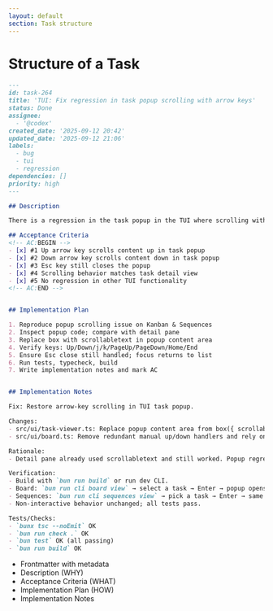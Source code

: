 ```yaml
---
layout: default
section: Task structure
---
```


# Structure of a Task

<div class="flex gap-8 mt-10">
<div class="">

```markdown {|1-15|16-19|20-30|31-40|41-70}{maxHeight:'24rem',class:'task-structure-block'}
---
id: task-264
title: 'TUI: Fix regression in task popup scrolling with arrow keys'
status: Done
assignee:
  - '@codex'
created_date: '2025-09-12 20:42'
updated_date: '2025-09-12 21:06'
labels:
  - bug
  - tui
  - regression
dependencies: []
priority: high
---

## Description

There is a regression in the task popup in the TUI where scrolling with up and down arrows doesn't work anymore. The esc button works for closing the popup, but arrow key scrolling is broken. The scrolling works fine in the task detail view of the task list, so the issue is specifically with the popup.

## Acceptance Criteria
<!-- AC:BEGIN -->
- [x] #1 Up arrow key scrolls content up in task popup
- [x] #2 Down arrow key scrolls content down in task popup
- [x] #3 Esc key still closes the popup
- [x] #4 Scrolling behavior matches task detail view
- [x] #5 No regression in other TUI functionality
<!-- AC:END -->


## Implementation Plan

1. Reproduce popup scrolling issue on Kanban & Sequences
2. Inspect popup code; compare with detail pane
3. Replace box with scrollabletext in popup content area
4. Verify keys: Up/Down/j/k/PageUp/PageDown/Home/End
5. Ensure Esc close still handled; focus returns to list
6. Run tests, typecheck, build
7. Write implementation notes and mark AC


## Implementation Notes

Fix: Restore arrow-key scrolling in TUI task popup.

Changes:
- src/ui/task-viewer.ts: Replace popup content area from box({ scrollable: true }) to scrollabletext({...}) to use built-in scrolling handlers (up/down/j/k/PageUp/PageDown/Home/End).
- src/ui/board.ts: Remove redundant manual up/down handlers and rely on scrollabletext defaults.

Rationale:
- Detail pane already used scrollabletext and still worked. Popup regressed after switching to a plain box, which doesn't reliably handle arrow key scrolling; also avoid double-scroll and any casts.

Verification:
- Build with `bun run build` or run dev CLI.
- Board: `bun run cli board view` → select a task → Enter → popup opens → Up/Down and j/k scroll; Esc closes.
- Sequences: `bun run cli sequences view` → pick a task → Enter → same behavior.
- Non-interactive behavior unchanged; all tests pass.

Tests/Checks:
- `bunx tsc --noEmit` OK
- `bun run check .` OK
- `bun test` OK (all passing)
- `bun run build` OK

```
</div>
<div>
<ul>
<li v-click="1">
Frontmatter with metadata
</li>

<li v-click="2">
Description (WHY)
</li>

<li v-click="3">
Acceptance Criteria (WHAT)
</li>

<li v-click="4">
Implementation Plan (HOW)
</li>

<li v-click="5">
Implementation Notes
</li>
</ul>
</div>
</div>

